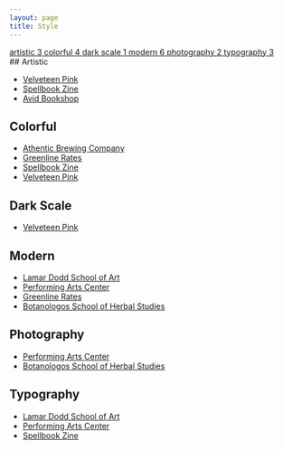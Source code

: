```yaml
---
layout: page
title: Style
---
```


<div class="list-group">
    <a href="#artistic" class="list-group-item">
        artistic <span class="badge">3</span>
    </a>
    <a href="#colorful" class="list-group-item">
        colorful <span class="badge">4</span>
    </a>
    <a href="#dark-scale" class="list-group-item">
        dark scale <span class="badge">1</span>
    </a>
    <a href="#modern" class="list-group-item">
        modern <span class="badge">6</span>
    </a>
    <a href="#photography" class="list-group-item">
        photography <span class="badge">2</span>
    </a>
    <a href="#typography" class="list-group-item">
        typography <span class="badge">3</span>
    </a>
</div>
## Artistic

- [Velveteen Pink](/work/velveteen-pink)
- [Spellbook Zine](/work/spellbook-zine)
- [Avid Bookshop](/work/avid-bookshop)

## Colorful

- [Athentic Brewing Company](/work/athentic-brewing-company)
- [Greenline Rates](/work/greenline-rates)
- [Spellbook Zine](/work/spellbook-zine)
- [Velveteen Pink](/work/velveteen-pink)

## Dark Scale
- [Velveteen Pink](/work/velveteen-pink)

## Modern

- [Lamar Dodd School of Art](/work/lamar-dodd-school-of-art)
- [Performing Arts Center](/work/uga-performing-arts-center)
- [Greenline Rates](/work/greenline-rates)
- [Botanologos School of Herbal Studies](/work/botanologos-school-of-herbal-studies)

## Photography

- [Performing Arts Center](/work/uga-performing-arts-center)
- [Botanologos School of Herbal Studies](/work/botanologos-school-of-herbal-studies)

## Typography

- [Lamar Dodd School of Art](/work/lamar-dodd-school-of-art)
- [Performing Arts Center](/work/uga-performing-arts-center)
- [Spellbook Zine](/work/spellbook-zine)
